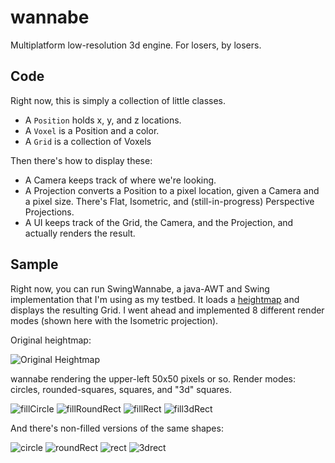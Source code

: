wannabe
=======

Multiplatform low-resolution 3d engine.  For losers, by losers.

Code
----
Right now, this is simply a collection of little classes.

* A `Position` holds x, y, and z locations.
* A `Voxel` is a Position and a color.
* A `Grid` is a collection of Voxels

Then there's how to display these:

* A Camera keeps track of where we're looking.
* A Projection converts a Position to a pixel location, given a Camera and a pixel size.  There's Flat, Isometric, and (still-in-progress) Perspective Projections.
* A UI keeps track of the Grid, the Camera, and the Projection, and actually renders the result.

Sample
------
Right now, you can run SwingWannabe, a java-AWT and Swing implementation that I'm using as my testbed.  It loads a [heightmap](http://en.wikipedia.org/wiki/Heightmap) and displays the resulting Grid.  I went ahead and implemented 8 different render modes (shown here with the Isometric projection).

Original heightmap:

![Original Heightmap](http://www.muddyhorse.com/wp-content/uploads/2013/11/example-heightmap.png)

wannabe rendering the upper-left 50x50 pixels or so.  Render modes: circles, rounded-squares, squares, and "3d" squares.

![fillCircle](http://www.muddyhorse.com/wp-content/uploads/2013/11/fillCircle-292x300.png) ![fillRoundRect](http://www.muddyhorse.com/wp-content/uploads/2013/11/fillRoundRect-292x300.png) ![fillRect](http://www.muddyhorse.com/wp-content/uploads/2013/11/fillRect-292x300.png) ![fill3dRect](http://www.muddyhorse.com/wp-content/uploads/2013/11/fill3dRect-292x300.png)

And there's non-filled versions of the same shapes:

![circle](http://www.muddyhorse.com/wp-content/uploads/2013/11/circle-292x300.png) ![roundRect](http://www.muddyhorse.com/wp-content/uploads/2013/11/roundRect-292x300.png) ![rect](http://www.muddyhorse.com/wp-content/uploads/2013/11/rect-292x300.png) ![3drect](http://www.muddyhorse.com/wp-content/uploads/2013/11/3drect-292x300.png)
